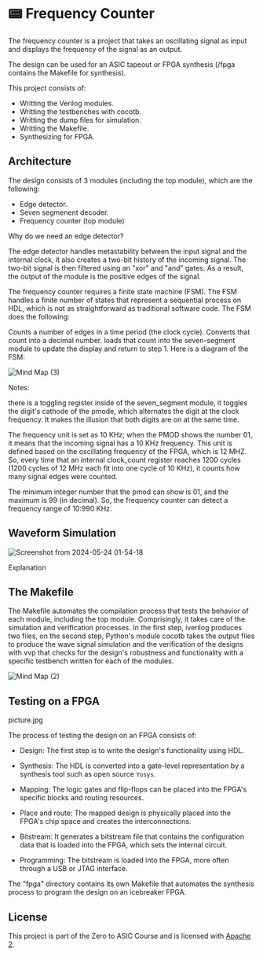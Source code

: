 # 📟 Frequency Counter

The frequency counter is a project that takes an oscillating signal as input and displays the frequency of the signal as an output.

The design can be used for an ASIC tapeout or FPGA synthesis (/fpga contains the Makefile for synthesis).

This project consists of:

- Writting the Verilog modules.
- Writting the testbenches with cocotb.
- Writting the dump files for simulation.
- Writting the Makefile.
- Synthesizing for FPGA.

## Architecture

The design consists of 3 modules (including the top module), which are the following:

- Edge detector.
- Seven segmenent decoder.
- Frequency counter (top module)

Why do we need an edge detector?

The edge detector handles metastability between the input signal and the internal clock, it also creates a two-bit history of the incoming signal. The two-bit signal is then filtered using an "xor" and "and" gates. As a result, the output of the module is the positive edges of the signal.

The frequency counter requires a finite state machine (FSM). The FSM handles a finite number of states that represent a sequential process on HDL, which is not as straightforward as traditional software code. The FSM does the following:

Counts a number of edges in a time period (the clock cycle). Converts that count into a decimal number. loads that count into the seven-segment module to update the display and return to step 1. Here is a diagram of the FSM:

![Mind Map (3)](https://github.com/brandcrz88/Frequency_counter/assets/140255993/52dedf74-da96-4ca8-82a0-4a1896bad109)

Notes:

there is a toggling register inside of the seven_segment module, it toggles the digit's cathode of the pmode, which alternates the digit at the clock frequency. It makes the illusion that both digits are on at the same time.

The frequency unit is set as 10 KHz; when the PMOD shows the number 01, it means that the incoming signal has a 10 KHz frequency. This unit is defined based on the oscillating frequency of the FPGA, which is 12 MHZ. So, every time that an internal clock_count register reaches 1200 cycles (1200 cycles of 12 MHz each fit into one cycle of 10 KHz), it counts how many signal edges were counted.

The minimum integer number that the pmod can show is 01, and the maximum is 99 (in decimal). So, the frequency counter can detect a frequency range of 10:990 KHz.

## Waveform Simulation

![Screenshot from 2024-05-24 01-54-18](https://github.com/brandcrz88/Frequency_counter/assets/140255993/55cd0ff7-7b07-4a7d-bcf7-b3ab37ae49c6)

Explanation

## The Makefile

The Makefile automates the compilation process that tests the behavior of each module, including the top module. Comprisingly, it takes care of the simulation and verification processes. In the first step, iverilog produces two files, on the second step, Python's module cocotb takes the output files to produce the wave signal simulation and the verification of the designs with vvp that checks for the design's robustness and functionality with a specific testbench written for each of the modules.

![Mind Map (2)](https://github.com/brandcrz88/Frequency_counter/assets/140255993/e81aa33d-302f-443c-88dd-b835e51fd89a)

## Testing on a FPGA

picture.jpg

The process of testing the design on an FPGA consists of:

- Design: The first step is to write the design's functionality using HDL.

- Synthesis: The HDL is converted into a gate-level representation by a synthesis tool such as open source `Yosys`. 

- Mapping: The logic gates and flip-flops can be placed into the FPGA's specific blocks and routing resources.

- Place and route: The mapped design is physically placed into the FPGA's chip space and creates the interconnections.
  
- Bitstream: It generates a bitstream file that contains the configuration data that is loaded into the FPGA, which sets the internal circuit.

- Programming: The bitstream is loaded into the FPGA, more often through a USB or JTAG interface.

The "fpga" directory contains its own Makefile that automates the synthesis process to program the design on an icebreaker FPGA.

## License

This project is part of the Zero to ASIC Course and is licensed with [Apache 2](https://github.com/brandcrz88/Frequency_counter/blob/main/LICENSE).
